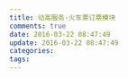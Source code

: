```yaml
---
title: 动高服务-火车票订票模块
comments: true
date: 2016-03-22 08:47:49
update: 2016-03-22 08:47:49
categories:
tags:
---
```


